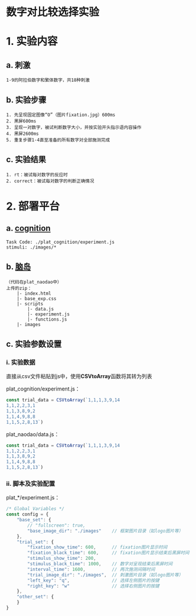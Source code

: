 # 数字对比较选择实验

# 1. 实验内容
## a. 刺激
    1-9的阿拉伯数字和繁体数字，共18种刺激
## b. 实验步骤
    1. 先呈现固定图像“O”（图片fixation.jpg）600ms
    2. 黑屏600ms
    3. 呈现一对数字，被试判断数字大小，并按实验开头指示语内容操作
    4. 黑屏2600ms
    5. 重复步骤1-4直至准备的所有数字对全部施测完成

## c. 实验结果
    1. rt：被试每对数字的反应时
    2. correct：被试每对数字的判断正确情况

# 2. 部署平台
## a. [cognition](https://exvrlpestt.cognition.run)
    Task Code: ./plat_cognition/experiment.js
    stimuli: ./images/*
## b. [脑岛](https://www.naodao.com/project/625310580265189376)
    （代码在plat_naodao中）
    上传的zip：
        |- index.html
        |- base_exp.css
        |- scripts
            |- data.js
            |- experiment.js
            |- functions.js
        |- images

## c. 实验参数设置
### i. 实验数据
直接从csv文件粘贴到js中，使用**CSVtoArray**函数将其转为列表

plat_cognition/experiment.js：
```javascript
const trial_data = CSVtoArray(`1,1,1,3,9,14
1,1,2,2,3,1
1,1,3,8,9,2
1,1,4,9,8,8
1,1,5,2,8,13`)
```
    
plat_naodao/data.js：
```javascript
const trial_data = CSVtoArray(`1,1,1,3,9,14
1,1,2,2,3,1
1,1,3,8,9,2
1,1,4,9,8,8
1,1,5,2,8,13`)
```

### ii. 脚本及实验配置
plat_*/experiment.js：
```javascript
/* Global Variables */
const config = {
    "base_set": {
        // "fullscreen": true,
        "base_image_dir": "./images"    // 框架图片目录（如logo图片等）
    },
    "trial_set": {
        "fixation_show_time": 600,      // fixation图片显示时间
        "fixation_black_time": 600,     // fixation图片显示结束后黑屏时间
        "stimulus_show_time": 200,
        "stimulus_black_time": 1000,    // 数字对呈现结束后黑屏时间
        "interval_time": 1600,          // 两次施测间隔时间
        "trial_image_dir": "./images",  // 刺激图片目录（如logo图片等）
        "left_key": "q",                // 选择左侧图片的按键
        "right_key": "w"                // 选择右侧图片的按键
    },
    "other_set": {
    }
} 

```

